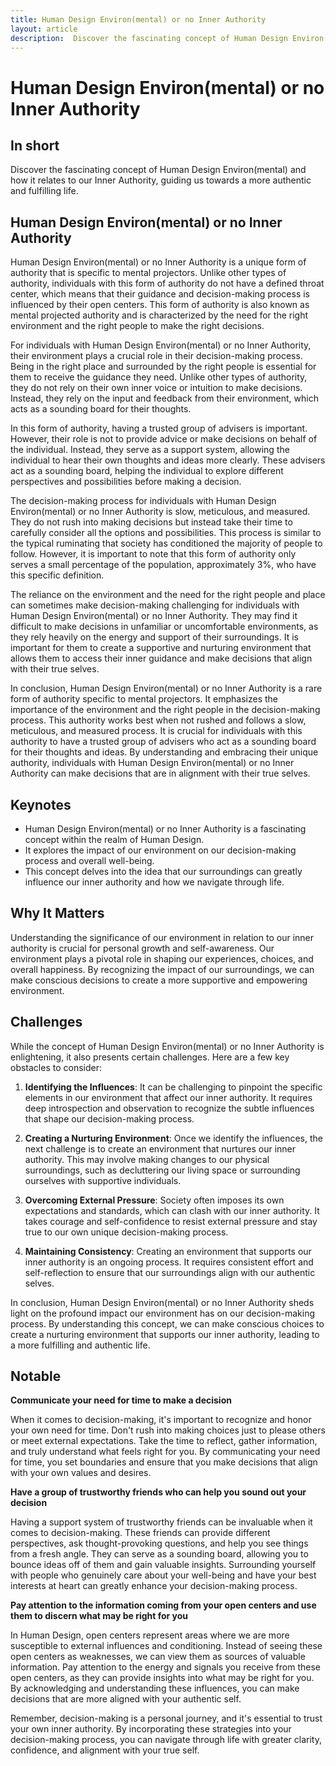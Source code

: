 ```yaml
---
title: Human Design Environ(mental) or no Inner Authority
layout: article
description:  Discover the fascinating concept of Human Design Environ(mental) and how it relates to our Inner Authority, guiding us towards a more authentic and fulfilling life.
---
```

# Human Design Environ(mental) or no Inner Authority
## In short
 Discover the fascinating concept of Human Design Environ(mental) and how it relates to our Inner Authority, guiding us towards a more authentic and fulfilling life.

## Human Design Environ(mental) or no Inner Authority
Human Design Environ(mental) or no Inner Authority is a unique form of authority that is specific to mental projectors. Unlike other types of authority, individuals with this form of authority do not have a defined throat center, which means that their guidance and decision-making process is influenced by their open centers. This form of authority is also known as mental projected authority and is characterized by the need for the right environment and the right people to make the right decisions.

For individuals with Human Design Environ(mental) or no Inner Authority, their environment plays a crucial role in their decision-making process. Being in the right place and surrounded by the right people is essential for them to receive the guidance they need. Unlike other types of authority, they do not rely on their own inner voice or intuition to make decisions. Instead, they rely on the input and feedback from their environment, which acts as a sounding board for their thoughts.

In this form of authority, having a trusted group of advisers is important. However, their role is not to provide advice or make decisions on behalf of the individual. Instead, they serve as a support system, allowing the individual to hear their own thoughts and ideas more clearly. These advisers act as a sounding board, helping the individual to explore different perspectives and possibilities before making a decision.

The decision-making process for individuals with Human Design Environ(mental) or no Inner Authority is slow, meticulous, and measured. They do not rush into making decisions but instead take their time to carefully consider all the options and possibilities. This process is similar to the typical ruminating that society has conditioned the majority of people to follow. However, it is important to note that this form of authority only serves a small percentage of the population, approximately 3%, who have this specific definition.

The reliance on the environment and the need for the right people and place can sometimes make decision-making challenging for individuals with Human Design Environ(mental) or no Inner Authority. They may find it difficult to make decisions in unfamiliar or uncomfortable environments, as they rely heavily on the energy and support of their surroundings. It is important for them to create a supportive and nurturing environment that allows them to access their inner guidance and make decisions that align with their true selves.

In conclusion, Human Design Environ(mental) or no Inner Authority is a rare form of authority specific to mental projectors. It emphasizes the importance of the environment and the right people in the decision-making process. This authority works best when not rushed and follows a slow, meticulous, and measured process. It is crucial for individuals with this authority to have a trusted group of advisers who act as a sounding board for their thoughts and ideas. By understanding and embracing their unique authority, individuals with Human Design Environ(mental) or no Inner Authority can make decisions that are in alignment with their true selves.
## Keynotes

- Human Design Environ(mental) or no Inner Authority is a fascinating concept within the realm of Human Design.
- It explores the impact of our environment on our decision-making process and overall well-being.
- This concept delves into the idea that our surroundings can greatly influence our inner authority and how we navigate through life.

## Why It Matters

Understanding the significance of our environment in relation to our inner authority is crucial for personal growth and self-awareness. Our environment plays a pivotal role in shaping our experiences, choices, and overall happiness. By recognizing the impact of our surroundings, we can make conscious decisions to create a more supportive and empowering environment.

## Challenges

While the concept of Human Design Environ(mental) or no Inner Authority is enlightening, it also presents certain challenges. Here are a few key obstacles to consider:

1. **Identifying the Influences**: It can be challenging to pinpoint the specific elements in our environment that affect our inner authority. It requires deep introspection and observation to recognize the subtle influences that shape our decision-making process.

2. **Creating a Nurturing Environment**: Once we identify the influences, the next challenge is to create an environment that nurtures our inner authority. This may involve making changes to our physical surroundings, such as decluttering our living space or surrounding ourselves with supportive individuals.

3. **Overcoming External Pressure**: Society often imposes its own expectations and standards, which can clash with our inner authority. It takes courage and self-confidence to resist external pressure and stay true to our own unique decision-making process.

4. **Maintaining Consistency**: Creating an environment that supports our inner authority is an ongoing process. It requires consistent effort and self-reflection to ensure that our surroundings align with our authentic selves.

In conclusion, Human Design Environ(mental) or no Inner Authority sheds light on the profound impact our environment has on our decision-making process. By understanding this concept, we can make conscious choices to create a nurturing environment that supports our inner authority, leading to a more fulfilling and authentic life.
## Notable
**Communicate your need for time to make a decision**

When it comes to decision-making, it's important to recognize and honor your own need for time. Don't rush into making choices just to please others or meet external expectations. Take the time to reflect, gather information, and truly understand what feels right for you. By communicating your need for time, you set boundaries and ensure that you make decisions that align with your own values and desires.

**Have a group of trustworthy friends who can help you sound out your decision**

Having a support system of trustworthy friends can be invaluable when it comes to decision-making. These friends can provide different perspectives, ask thought-provoking questions, and help you see things from a fresh angle. They can serve as a sounding board, allowing you to bounce ideas off of them and gain valuable insights. Surrounding yourself with people who genuinely care about your well-being and have your best interests at heart can greatly enhance your decision-making process.

**Pay attention to the information coming from your open centers and use them to discern what may be right for you**

In Human Design, open centers represent areas where we are more susceptible to external influences and conditioning. Instead of seeing these open centers as weaknesses, we can view them as sources of valuable information. Pay attention to the energy and signals you receive from these open centers, as they can provide insights into what may be right for you. By acknowledging and understanding these influences, you can make decisions that are more aligned with your authentic self.

Remember, decision-making is a personal journey, and it's essential to trust your own inner authority. By incorporating these strategies into your decision-making process, you can navigate through life with greater clarity, confidence, and alignment with your true self.